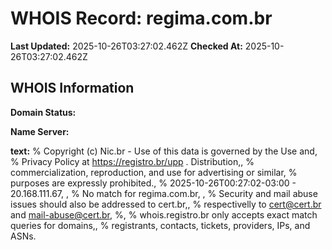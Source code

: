 # WHOIS Record: regima.com.br

**Last Updated:** 2025-10-26T03:27:02.462Z
**Checked At:** 2025-10-26T03:27:02.462Z

## WHOIS Information

**Domain Status:** 

**Name Server:** 

**text:** % Copyright (c) Nic.br - Use of this data is governed by the Use and, % Privacy Policy at https://registro.br/upp . Distribution,, % commercialization, reproduction, and use for advertising or similar, % purposes are expressly prohibited., % 2025-10-26T00:27:02-03:00 - 20.168.111.67, , % No match for regima.com.br, , % Security and mail abuse issues should also be addressed to cert.br,, % respectivelly to cert@cert.br and mail-abuse@cert.br, %, % whois.registro.br only accepts exact match queries for domains,, % registrants, contacts, tickets, providers, IPs, and ASNs.

